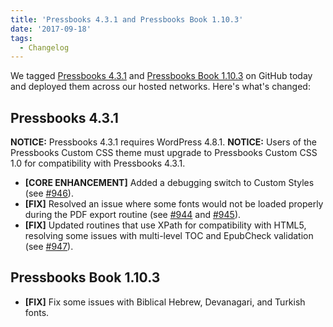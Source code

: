 ```yaml
---
title: 'Pressbooks 4.3.1 and Pressbooks Book 1.10.3'
date: '2017-09-18'
tags:
  - Changelog
---
```


We
tagged [Pressbooks 4.3.1](https://github.com/pressbooks/pressbooks/releases/tag/4.3.1) and [Pressbooks Book 1.10.3](https://github.com/pressbooks/pressbooks-book/releases/tag/1.10.3)
on GitHub today and deployed them across our hosted networks. Here's what's changed:

## Pressbooks 4.3.1

**NOTICE:** Pressbooks 4.3.1 requires WordPress 4.8.1. **NOTICE:** Users of the Pressbooks
Custom CSS theme must upgrade to Pressbooks Custom CSS 1.0 for compatibility with
Pressbooks 4.3.1.

- **[CORE ENHANCEMENT]** Added a debugging switch to Custom Styles (see
  [#946](https://github.com/pressbooks/pressbooks/pull/946)).
- **[FIX]** Resolved an issue where some fonts would not be loaded properly during the PDF
  export routine (see
  [#944](https://github.com/pressbooks/pressbooks/pull/944 'Fonts bugs') and
  [#945](https://github.com/pressbooks/pressbooks/issues/945)).
- **[FIX]** Updated routines that use XPath for compatibility with HTML5, resolving some
  issues with multi-level TOC and EpubCheck validation (see
  [#947](https://github.com/pressbooks/pressbooks/pull/947)).

## Pressbooks Book 1.10.3

- **[FIX]** Fix some issues with Biblical Hebrew, Devanagari, and Turkish fonts.
